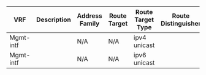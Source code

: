 


| VRF | Description | Address Family | Route Target | Route Target Type | Route Distinguisher |
| --- | ----------- | -------------- | ------------ | ----------------- | ------------------- |
| Mgmt-intf |  | N/A | N/A | ipv4 unicast |  |
| Mgmt-intf |  | N/A | N/A | ipv6 unicast |  |